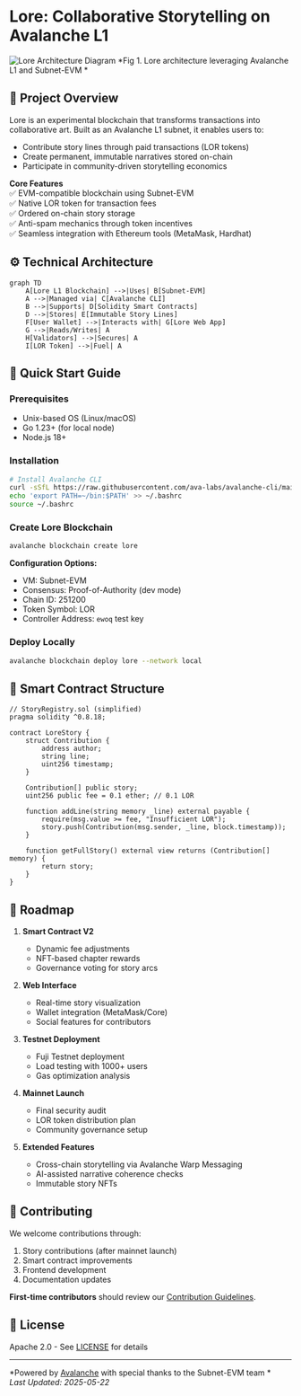 # Lore: Collaborative Storytelling on Avalanche L1

![Lore Architecture Diagram](https://via.placeholder.com/800x400.png?text=Lore+Architecture+Diagram)
*Fig 1. Lore architecture leveraging Avalanche L1 and Subnet-EVM *

## 🌟 Project Overview
Lore is an experimental blockchain that transforms transactions into collaborative art. Built as an Avalanche L1 subnet, it enables users to:
- Contribute story lines through paid transactions (LOR tokens)
- Create permanent, immutable narratives stored on-chain
- Participate in community-driven storytelling economics

**Core Features**  
✅ EVM-compatible blockchain using Subnet-EVM  
✅ Native LOR token for transaction fees  
✅ Ordered on-chain story storage  
✅ Anti-spam mechanics through token incentives  
✅ Seamless integration with Ethereum tools (MetaMask, Hardhat)

## ⚙️ Technical Architecture
```mermaid
graph TD
    A[Lore L1 Blockchain] -->|Uses| B[Subnet-EVM]
    A -->|Managed via| C[Avalanche CLI]
    B -->|Supports| D[Solidity Smart Contracts]
    D -->|Stores| E[Immutable Story Lines]
    F[User Wallet] -->|Interacts with| G[Lore Web App]
    G -->|Reads/Writes| A
    H[Validators] -->|Secures| A
    I[LOR Token] -->|Fuel| A
```

## 🚀 Quick Start Guide

### Prerequisites
- Unix-based OS (Linux/macOS)
- Go 1.23+ (for local node)
- Node.js 18+

### Installation
```bash
# Install Avalanche CLI
curl -sSfL https://raw.githubusercontent.com/ava-labs/avalanche-cli/main/scripts/install.sh | sh -s
echo 'export PATH=~/bin:$PATH' >> ~/.bashrc
source ~/.bashrc
```

### Create Lore Blockchain 
```bash
avalanche blockchain create lore
```
**Configuration Options:**
- VM: Subnet-EVM
- Consensus: Proof-of-Authority (dev mode)
- Chain ID: 251200
- Token Symbol: LOR
- Controller Address: `ewoq` test key

### Deploy Locally
```bash
avalanche blockchain deploy lore --network local
```

## 📜 Smart Contract Structure
```solidity
// StoryRegistry.sol (simplified)
pragma solidity ^0.8.18;

contract LoreStory {
    struct Contribution {
        address author;
        string line;
        uint256 timestamp;
    }
    
    Contribution[] public story;
    uint256 public fee = 0.1 ether; // 0.1 LOR
    
    function addLine(string memory _line) external payable {
        require(msg.value >= fee, "Insufficient LOR");
        story.push(Contribution(msg.sender, _line, block.timestamp));
    }
    
    function getFullStory() external view returns (Contribution[] memory) {
        return story;
    }
}
```

## 🔮 Roadmap
1. **Smart Contract V2**  
   - Dynamic fee adjustments
   - NFT-based chapter rewards
   - Governance voting for story arcs 

2. **Web Interface**  
   - Real-time story visualization
   - Wallet integration (MetaMask/Core)
   - Social features for contributors 

3. **Testnet Deployment**  
   - Fuji Testnet deployment
   - Load testing with 1000+ users
   - Gas optimization analysis 

4. **Mainnet Launch**  
   - Final security audit
   - LOR token distribution plan
   - Community governance setup 

5. **Extended Features**  
   - Cross-chain storytelling via Avalanche Warp Messaging
   - AI-assisted narrative coherence checks
   - Immutable story NFTs 

## 🤝 Contributing
We welcome contributions through:
1. Story contributions (after mainnet launch)
2. Smart contract improvements
3. Frontend development
4. Documentation updates

**First-time contributors** should review our [Contribution Guidelines](CONTRIBUTING.md).

## 📄 License
Apache 2.0 - See [LICENSE](LICENSE) for details

---

*Powered by [Avalanche](https://avax.network) with special thanks to the Subnet-EVM team *  
*Last Updated: 2025-05-22*
```